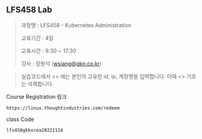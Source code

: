 ## LFS458 Lab

> 과정명 : LFS458 - Kubernetes Administration
>
> 교육기간 : 4일
>
> 교육시간 : 9:30 ~ 17:30
>
> 강사 : 장원석 (wsjang@gkn.co.kr)


> 실습코드에서 <> 에는 본인의 고유한 id, ip, 계정명을 입력합니다.
> 이때 <> 기호는 삭제합니다.

Course Registration 링크
```
https://linux.thoughtindustries.com/redeem
```
class Code
```
lfs458gkkorea20221114
```
